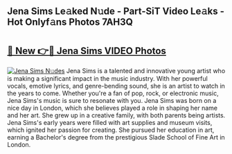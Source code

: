 ## Jena Sims Le𝚊ked N𝚞de - Part-SiT Video Le𝚊ks - Hot Onlyf𝚊ns Photos 7AH3Q

# <h2><a href="http://ac51785.deff.icu/?id=Jena+Sims">🔗 New 👉🔴 Jena Sims VIDEO Photos</a></h2>

[![Jena Sims N𝚞des](https://i.imgur.com/rIISA9y.gif)](http://ac51785.deff.icu/?id=Jena+Sims)
Jena Sims is a talented and innovative young artist who is making a significant impact in the music industry. With her powerful vocals, emotive lyrics, and genre-bending sound, she is an artist to watch in the years to come. Whether you're a fan of pop, rock, or electronic music, Jena Sims's music is sure to resonate with you. Jena Sims was born on a nice day in London, which she believes played a role in shaping her name and her art. She grew up in a creative family, with both parents being artists. Jena Sims's early years were filled with art supplies and museum visits, which ignited her passion for creating. She pursued her education in art, earning a Bachelor's degree from the prestigious Slade School of Fine Art in London.
